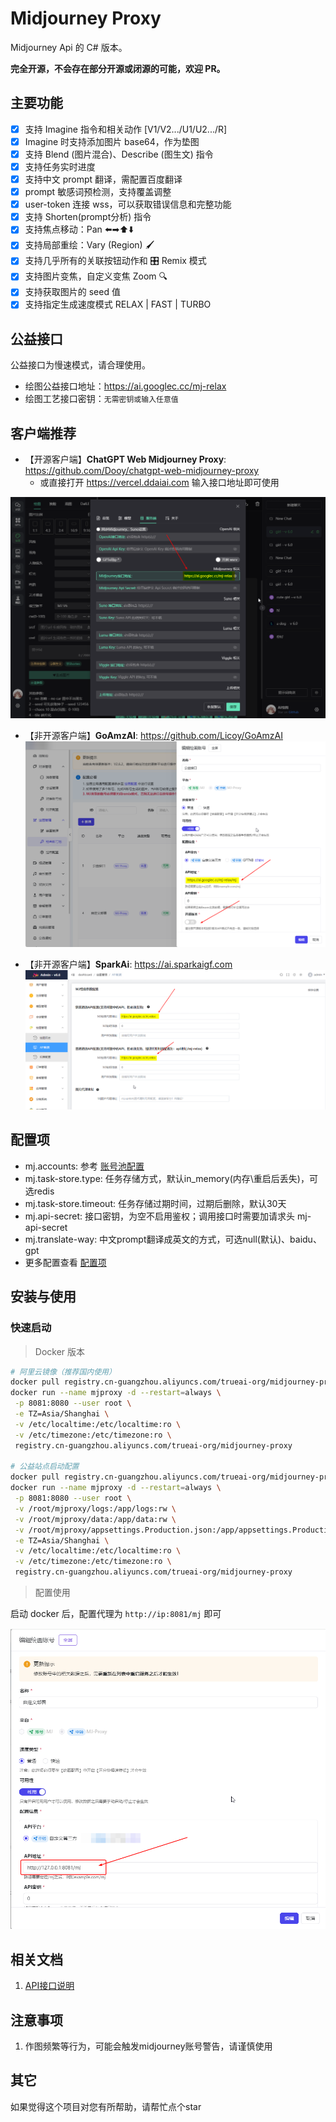 # Midjourney Proxy

Midjourney Api 的 C# 版本。

**完全开源，不会存在部分开源或闭源的可能，欢迎 PR。**

## 主要功能

- [x] 支持 Imagine 指令和相关动作 [V1/V2.../U1/U2.../R]
- [x] Imagine 时支持添加图片 base64，作为垫图
- [x] 支持 Blend (图片混合)、Describe (图生文) 指令
- [x] 支持任务实时进度
- [x] 支持中文 prompt 翻译，需配置百度翻译
- [x] prompt 敏感词预检测，支持覆盖调整
- [x] user-token 连接 wss，可以获取错误信息和完整功能
- [x] 支持 Shorten(prompt分析) 指令
- [x] 支持焦点移动：Pan ⬅️➡⬆️⬇️
- [x] 支持局部重绘：Vary (Region) 🖌
- [x] 支持几乎所有的关联按钮动作和 🎛️ Remix 模式
- [x] 支持图片变焦，自定义变焦 Zoom 🔍
- [x] 支持获取图片的 seed 值
- [x] 支持指定生成速度模式 RELAX | FAST | TURBO 

## 公益接口

公益接口为慢速模式，请合理使用。

- 绘图公益接口地址：<https://ai.googlec.cc/mj-relax>
- 绘图工艺接口密钥：`无需密钥或输入任意值`

## 客户端推荐

- 【开源客户端】**ChatGPT Web Midjourney Proxy**: <https://github.com/Dooy/chatgpt-web-midjourney-proxy> 
  - 或直接打开 <https://vercel.ddaiai.com> 输入接口地址即可使用

![参考](./docs/screenshots/3RMDpVbIlu.png)

- 【非开源客户端】**GoAmzAI**: <https://github.com/Licoy/GoAmzAI>
![参考](./docs/screenshots/msedge_mFud58p78k.png)


- 【非开源客户端】**SparkAi**: <https://ai.sparkaigf.com>
![参考](./docs/screenshots/ABQTNSa55l.png)

## 配置项
- mj.accounts: 参考 [账号池配置](./docs/config.md#%E8%B4%A6%E5%8F%B7%E6%B1%A0%E9%85%8D%E7%BD%AE%E5%8F%82%E8%80%83)
- mj.task-store.type: 任务存储方式，默认in_memory(内存\重启后丢失)，可选redis
- mj.task-store.timeout: 任务存储过期时间，过期后删除，默认30天
- mj.api-secret: 接口密钥，为空不启用鉴权；调用接口时需要加请求头 mj-api-secret
- mj.translate-way: 中文prompt翻译成英文的方式，可选null(默认)、baidu、gpt
- 更多配置查看 [配置项](./docs/config.md)

## 安装与使用

### 快速启动

> Docker 版本

```bash
# 阿里云镜像（推荐国内使用）
docker pull registry.cn-guangzhou.aliyuncs.com/trueai-org/midjourney-proxy
docker run --name mjproxy -d --restart=always \
 -p 8081:8080 --user root \
 -e TZ=Asia/Shanghai \
 -v /etc/localtime:/etc/localtime:ro \
 -v /etc/timezone:/etc/timezone:ro \
 registry.cn-guangzhou.aliyuncs.com/trueai-org/midjourney-proxy

# 公益站点启动配置
docker pull registry.cn-guangzhou.aliyuncs.com/trueai-org/midjourney-proxy
docker run --name mjproxy -d --restart=always \
 -p 8081:8080 --user root \
 -v /root/mjproxy/logs:/app/logs:rw \
 -v /root/mjproxy/data:/app/data:rw \
 -v /root/mjproxy/appsettings.Production.json:/app/appsettings.Production.json:ro \
 -e TZ=Asia/Shanghai \
 -v /etc/localtime:/etc/localtime:ro \
 -v /etc/timezone:/etc/timezone:ro \
 registry.cn-guangzhou.aliyuncs.com/trueai-org/midjourney-proxy
```

> 配置使用

启动 docker 后，配置代理为 `http://ip:8081/mj` 即可

![示例](./docs/screenshots/chrome_EDzoztHa2b.png)

## 相关文档
1. [API接口说明](./docs/api.md)

## 注意事项
1. 作图频繁等行为，可能会触发midjourney账号警告，请谨慎使用

## 其它
如果觉得这个项目对您有所帮助，请帮忙点个star